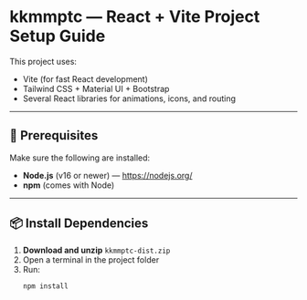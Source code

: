 # kkmmptc — React + Vite Project Setup Guide

This project uses:
- Vite (for fast React development)
- Tailwind CSS + Material UI + Bootstrap
- Several React libraries for animations, icons, and routing

---

## 🧰 Prerequisites

Make sure the following are installed:
- **Node.js** (v16 or newer) — https://nodejs.org/
- **npm** (comes with Node) 

---

## 📦 Install Dependencies

1. **Download and unzip** `kkmmptc-dist.zip`
2. Open a terminal in the project folder
3. Run:
   ```bash
   npm install
